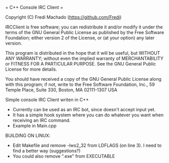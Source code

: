 = C++ Console IRC Client =

Copyright (C) Fredi Machado (https://github.com/Fredi)

  IRCClient is free software; you can redistribute it and/or modify
  it under the terms of the GNU General Public License as published by
  the Free Software Foundation; either version 2 of the License, or
  (at your option) any later version.

  This program is distributed in the hope that it will be useful,
  but WITHOUT ANY WARRANTY; without even the implied warranty of
  MERCHANTABILITY or FITNESS FOR A PARTICULAR PURPOSE.  See the
  GNU General Public License for more details.

  You should have received a copy of the GNU General Public License
  along with this program; if not, write to the Free Software
  Foundation, Inc., 59 Temple Place, Suite 330, Boston, MA  02111-1307  USA


Simple console IRC Client writen in C++

- Currently can be used as an IRC bot, since doesn't accept input yet.
- It has a simple hook system where you can do whatever you want  when receiving an IRC command.
- Example in Main.cpp

BUILDING ON LINUX:

- Edit Makefile and remove -lws2_32 from LDFLAGS (on line 3).
  I need to find a better way (suggestions?)
- You could also remove ".exe" from EXECUTABLE
